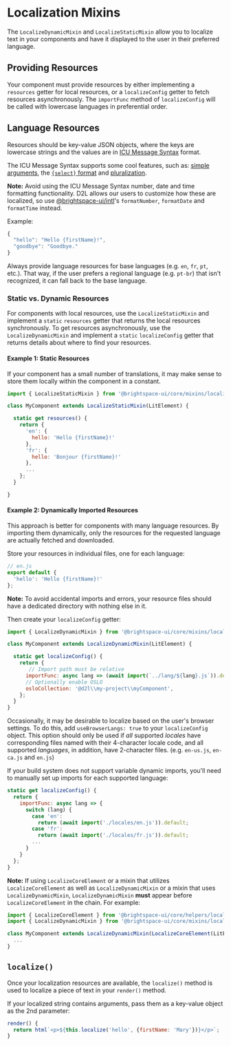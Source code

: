 # Localization Mixins

The `LocalizeDynamicMixin` and `LocalizeStaticMixin` allow you to localize text in your components and have it displayed to the user in their preferred language.

## Providing Resources

Your component must provide resources by either implementing a `resources` getter for local resources, or a `localizeConfig` getter to fetch resources asynchronously. The `importFunc` method of `localizeConfig` will be called with lowercase languages in preferential order.

## Language Resources

Resources should be key-value JSON objects, where the keys are lowercase strings and the values are in [ICU Message Syntax](https://formatjs.io/docs/core-concepts/icu-syntax/) format.

The ICU Message Syntax supports some cool features, such as: [simple arguments](https://formatjs.io/docs/core-concepts/icu-syntax/#simple-argument), the [`{select}` format](https://formatjs.io/docs/core-concepts/icu-syntax/#select-format) and [pluralization](https://formatjs.io/docs/core-concepts/icu-syntax/#plural-format).

**Note:** Avoid using the ICU Message Syntax number, date and time formatting functionality. D2L allows our users to customize how these are localized, so use [@brightspace-ui/intl](https://github.com/BrightspaceUI/intl)'s `formatNumber`, `formatDate` and `formatTime` instead.

Example:

```javascript
{
  "hello": "Hello {firstName}!",
  "goodbye": "Goodbye."
}
```

Always provide language resources for base languages (e.g. `en`, `fr`, `pt`, etc.). That way, if the user prefers a regional language (e.g. `pt-br`) that isn't recognized, it can fall back to the base language.

### Static vs. Dynamic Resources

For components with local resources, use the `LocalizeStaticMixin` and implement a `static` `resources` getter that returns the local resources synchronously. To get resources asynchronously, use the `LocalizeDynamicMixin` and implement a `static` `localizeConfig` getter that returns details about where to find your resources.

#### Example 1: Static Resources

If your component has a small number of translations, it may make sense to store them locally within the component in a constant.

```javascript
import { LocalizeStaticMixin } from '@brightspace-ui/core/mixins/localize-static-mixin.js';

class MyComponent extends LocalizeStaticMixin(LitElement) {

  static get resources() {
    return {
      'en': {
        hello: 'Hello {firstName}!'
      },
      'fr': {
        hello: 'Bonjour {firstName}!'
      },
      ...
    };
  }

}
```
#### Example 2: Dynamically Imported Resources

This approach is better for components with many language resources. By importing them dynamically, only the resources for the requested language are actually fetched and downloaded.

Store your resources in individual files, one for each language:
```javascript
// en.js
export default {
  'hello': 'Hello {firstName}!'
};
```

**Note:** To avoid accidental imports and errors, your resource files should have a dedicated directory with nothing else in it.

Then create your `localizeConfig` getter:
```javascript
import { LocalizeDynamicMixin } from '@brightspace-ui/core/mixins/localize-dynamic-mixin.js';

class MyComponent extends LocalizeDynamicMixin(LitElement) {

  static get localizeConfig() {
    return {
       // Import path must be relative
      importFunc: async lang => (await import(`../lang/${lang}.js`)).default,
      // Optionally enable OSLO
      osloCollection: '@d2l\\my-project\\myComponent',
    };
  }
}
```
Occasionally, it may be desirable to localize based on the user's browser settings. To do this, add `useBrowserLangs: true` to your `localizeConfig` object. This option should only be used if *all* supported *locales* have corresponding files named with their 4-character locale code, and all supported *languages*, in addition, have 2-character files. (e.g. `en-us.js`, `en-ca.js` and `en.js`)

If your build system does not support variable dynamic imports, you'll need to manually set up imports for each supported language:

```javascript
static get localizeConfig() {
  return {
    importFunc: async lang => {
      switch (lang) {
        case 'en':
          return (await import('./locales/en.js')).default;
        case 'fr':
          return (await import('./locales/fr.js')).default;
        ...
      }
    }
  };
}
```

**Note:** If using `LocalizeCoreElement` or a mixin that utilizes `LocalizeCoreElement` as well as `LocalizeDynamicMixin` or a mixin that uses `LocalizeDynamicMixin`, `LocalizeDynamicMixin` **must** appear before `LocalizeCoreElement` in the chain. For example:

```javascript
import { LocalizeCoreElement } from '@brightspace-ui/core/helpers/localize-core-element.js';
import { LocalizeDynamicMixin } from '@brightspace-ui/core/mixins/localize-dynamic-mixin.js';

class MyComponent extends LocalizeDynamicMixin(LocalizeCoreElement(LitElement)) {
  ...
}
```

## `localize()`

Once your localization resources are available, the `localize()` method is used to localize a piece of text in your `render()` method.

If your localized string contains arguments, pass them as a key-value object as the 2nd parameter:

```javascript
render() {
  return html`<p>${this.localize('hello', {firstName: 'Mary'})}</p>`;
}
```
